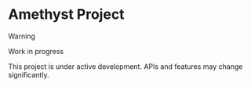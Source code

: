 # Amethyst Project

> [!WARNING]
> Work in progress
> 
> This project is under active development. APIs and features may change significantly.